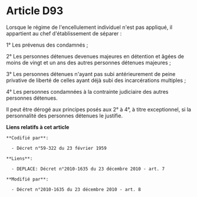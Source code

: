 # Article D93

Lorsque le régime de l'encellulement individuel n'est pas appliqué, il appartient au chef d'établissement de séparer : 

1° Les prévenus des condamnés ; 

2° Les personnes détenues devenues majeures en détention et âgées de moins de vingt et un ans des autres personnes détenues
majeures ; 

3° Les personnes détenues n'ayant pas subi antérieurement de peine privative de liberté de celles ayant déjà subi des
incarcérations multiples ; 

4° Les personnes condamnées à la contrainte judiciaire des autres personnes détenues. 

Il peut être dérogé aux principes posés aux 2° à 4°, à titre exceptionnel, si la personnalité des personnes détenues le
justifie.

**Liens relatifs à cet article**

	**Codifié par**:

	  - Décret n°59-322 du 23 février 1959

	**Liens**:

	  - DEPLACE: Décret n°2010-1635 du 23 décembre 2010 - art. 7

	**Modifié par**:

	  - Décret n°2010-1635 du 23 décembre 2010 - art. 8
